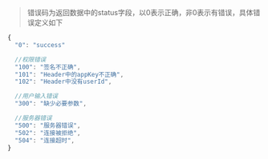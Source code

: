 > 错误码为返回数据中的status字段，以0表示正确，非0表示有错误，具体错误定义如下

```javascript
{
  "0": "success"

  //权限错误
  "100": "签名不正确",
  "101": "Header中的appKey不正确",
  "102": "Header中没有userId",

  //用户输入错误
  "300": "缺少必要参数",

  //服务器错误
  "500": "服务器错误",
  "502": "连接被拒绝",
  "504": "连接超时",
}
```
